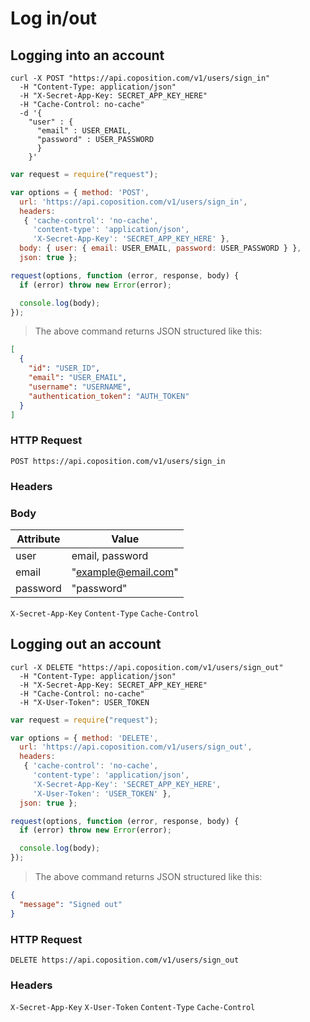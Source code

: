 # Log in/out
## Logging into an account
```shell
curl -X POST "https://api.coposition.com/v1/users/sign_in"
  -H "Content-Type: application/json"
  -H "X-Secret-App-Key: SECRET_APP_KEY_HERE"
  -H "Cache-Control: no-cache"
  -d '{
    "user" : {
      "email" : USER_EMAIL,
      "password" : USER_PASSWORD
      }
    }'
```
```javascript
var request = require("request");

var options = { method: 'POST',
  url: 'https://api.coposition.com/v1/users/sign_in',
  headers:
   { 'cache-control': 'no-cache',
     'content-type': 'application/json',
     'X-Secret-App-Key': 'SECRET_APP_KEY_HERE' },
  body: { user: { email: USER_EMAIL, password: USER_PASSWORD } },
  json: true };

request(options, function (error, response, body) {
  if (error) throw new Error(error);

  console.log(body);
});

```
> The above command returns JSON structured like this:

```json
[
  {
    "id": "USER_ID",
    "email": "USER_EMAIL",
    "username": "USERNAME",
    "authentication_token": "AUTH_TOKEN"
  }
]
```
### HTTP Request
`POST https://api.coposition.com/v1/users/sign_in`

### Headers

### Body
Attribute | Value
-------------- | --------------
user | email, password
email | "example@email.com"
password | "password"

`X-Secret-App-Key`
`Content-Type`
`Cache-Control`

## Logging out an account
```shell
curl -X DELETE "https://api.coposition.com/v1/users/sign_out"
  -H "Content-Type: application/json"
  -H "X-Secret-App-Key: SECRET_APP_KEY_HERE"
  -H "Cache-Control: no-cache"
  -H "X-User-Token": USER_TOKEN
```
```javascript
var request = require("request");

var options = { method: 'DELETE',
  url: 'https://api.coposition.com/v1/users/sign_out',
  headers:
   { 'cache-control': 'no-cache',
     'content-type': 'application/json',
     'X-Secret-App-Key': 'SECRET_APP_KEY_HERE',
     'X-User-Token': 'USER_TOKEN' },
  json: true };

request(options, function (error, response, body) {
  if (error) throw new Error(error);

  console.log(body);
});

```
> The above command returns JSON structured like this:

```json
{
  "message": "Signed out"
}
```
### HTTP Request
`DELETE https://api.coposition.com/v1/users/sign_out`

### Headers

`X-Secret-App-Key`
`X-User-Token`
`Content-Type`
`Cache-Control`

